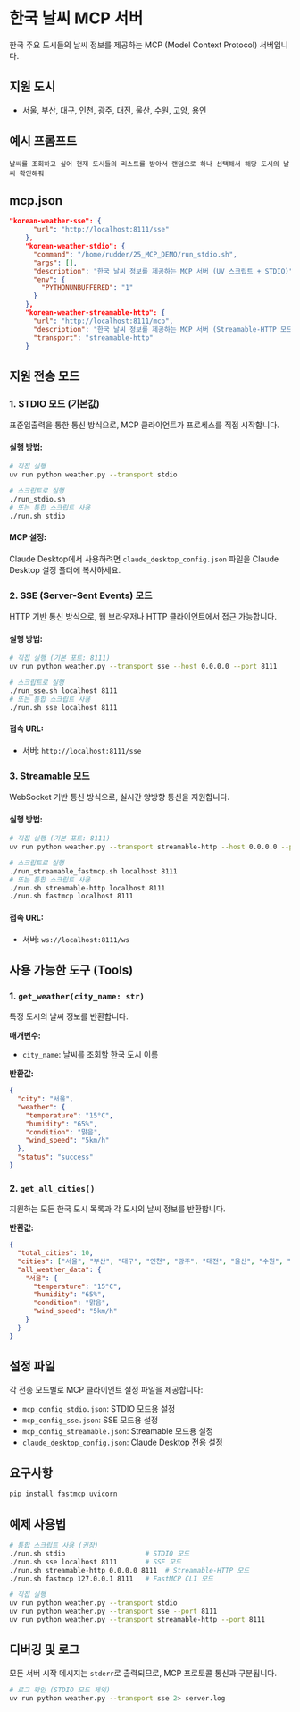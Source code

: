 # 한국 날씨 MCP 서버

한국 주요 도시들의 날씨 정보를 제공하는 MCP (Model Context Protocol) 서버입니다.

## 지원 도시
- 서울, 부산, 대구, 인천, 광주, 대전, 울산, 수원, 고양, 용인

## 예시 프롬프트

```
날씨를 조회하고 싶어 현재 도시들의 리스트를 받아서 랜덤으로 하나 선택해서 해당 도시의 날씨 확인해줘
```

## mcp.json

```json
"korean-weather-sse": {
      "url": "http://localhost:8111/sse"
    },
    "korean-weather-stdio": {
      "command": "/home/rudder/25_MCP_DEMO/run_stdio.sh",
      "args": [],
      "description": "한국 날씨 정보를 제공하는 MCP 서버 (UV 스크립트 + STDIO)",
      "env": {
        "PYTHONUNBUFFERED": "1"
      }
    },
    "korean-weather-streamable-http": {
      "url": "http://localhost:8111/mcp",
      "description": "한국 날씨 정보를 제공하는 MCP 서버 (Streamable-HTTP 모드)",
      "transport": "streamable-http"
    }
```

## 지원 전송 모드

### 1. STDIO 모드 (기본값)
표준입출력을 통한 통신 방식으로, MCP 클라이언트가 프로세스를 직접 시작합니다.

#### 실행 방법:
```bash
# 직접 실행
uv run python weather.py --transport stdio

# 스크립트로 실행
./run_stdio.sh
# 또는 통합 스크립트 사용
./run.sh stdio
```

#### MCP 설정:
Claude Desktop에서 사용하려면 `claude_desktop_config.json` 파일을 Claude Desktop 설정 폴더에 복사하세요.

### 2. SSE (Server-Sent Events) 모드
HTTP 기반 통신 방식으로, 웹 브라우저나 HTTP 클라이언트에서 접근 가능합니다.

#### 실행 방법:
```bash
# 직접 실행 (기본 포트: 8111)
uv run python weather.py --transport sse --host 0.0.0.0 --port 8111

# 스크립트로 실행
./run_sse.sh localhost 8111
# 또는 통합 스크립트 사용
./run.sh sse localhost 8111
```

#### 접속 URL:
- 서버: `http://localhost:8111/sse`

### 3. Streamable 모드
WebSocket 기반 통신 방식으로, 실시간 양방향 통신을 지원합니다.

#### 실행 방법:
```bash
# 직접 실행 (기본 포트: 8111)
uv run python weather.py --transport streamable-http --host 0.0.0.0 --port 8111

# 스크립트로 실행
./run_streamable_fastmcp.sh localhost 8111
# 또는 통합 스크립트 사용
./run.sh streamable-http localhost 8111
./run.sh fastmcp localhost 8111
```

#### 접속 URL:
- 서버: `ws://localhost:8111/ws`

## 사용 가능한 도구 (Tools)

### 1. `get_weather(city_name: str)`
특정 도시의 날씨 정보를 반환합니다.

**매개변수:**
- `city_name`: 날씨를 조회할 한국 도시 이름

**반환값:**
```json
{
  "city": "서울",
  "weather": {
    "temperature": "15°C",
    "humidity": "65%",
    "condition": "맑음",
    "wind_speed": "5km/h"
  },
  "status": "success"
}
```

### 2. `get_all_cities()`
지원하는 모든 한국 도시 목록과 각 도시의 날씨 정보를 반환합니다.

**반환값:**
```json
{
  "total_cities": 10,
  "cities": ["서울", "부산", "대구", "인천", "광주", "대전", "울산", "수원", "고양", "용인"],
  "all_weather_data": {
    "서울": {
      "temperature": "15°C",
      "humidity": "65%",
      "condition": "맑음",
      "wind_speed": "5km/h"
    }
  }
}
```

## 설정 파일

각 전송 모드별로 MCP 클라이언트 설정 파일을 제공합니다:

- `mcp_config_stdio.json`: STDIO 모드용 설정
- `mcp_config_sse.json`: SSE 모드용 설정
- `mcp_config_streamable.json`: Streamable 모드용 설정
- `claude_desktop_config.json`: Claude Desktop 전용 설정

## 요구사항

```bash
pip install fastmcp uvicorn
```

## 예제 사용법

```bash
# 통합 스크립트 사용 (권장)
./run.sh stdio                    # STDIO 모드
./run.sh sse localhost 8111       # SSE 모드  
./run.sh streamable-http 0.0.0.0 8111  # Streamable-HTTP 모드
./run.sh fastmcp 127.0.0.1 8111   # FastMCP CLI 모드

# 직접 실행
uv run python weather.py --transport stdio
uv run python weather.py --transport sse --port 8111  
uv run python weather.py --transport streamable-http --port 8111
```

## 디버깅 및 로그

모든 서버 시작 메시지는 `stderr`로 출력되므로, MCP 프로토콜 통신과 구분됩니다.

```bash
# 로그 확인 (STDIO 모드 제외)
uv run python weather.py --transport sse 2> server.log
```

